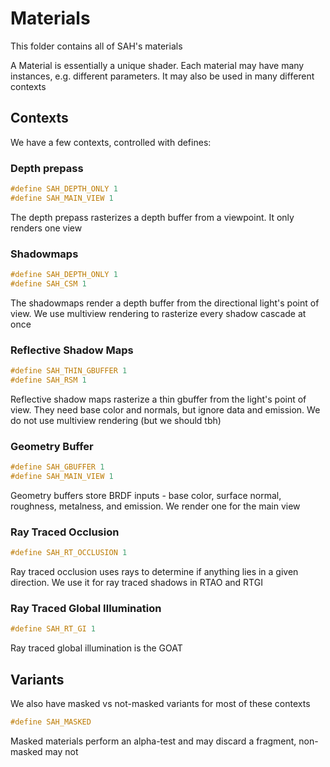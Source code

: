 # Materials

This folder contains all of SAH's materials

A Material is essentially a unique shader. Each material may have many instances, e.g. different parameters. It may also be used in many different contexts

## Contexts

We have a few contexts, controlled with defines:

### Depth prepass

```cpp
#define SAH_DEPTH_ONLY 1
#define SAH_MAIN_VIEW 1
```

The depth prepass rasterizes a depth buffer from a viewpoint. It only renders one view

### Shadowmaps

```cpp
#define SAH_DEPTH_ONLY 1
#define SAH_CSM 1
```

The shadowmaps render a depth buffer from the directional light's point of view. We use multiview rendering to rasterize every shadow cascade at once

### Reflective Shadow Maps

```cpp
#define SAH_THIN_GBUFFER 1
#define SAH_RSM 1
```

Reflective shadow maps rasterize a thin gbuffer from the light's point of view. They need base color and normals, but ignore data and emission. We do not use multiview rendering (but we should tbh)

### Geometry Buffer

```cpp
#define SAH_GBUFFER 1
#define SAH_MAIN_VIEW 1
```

Geometry buffers store BRDF inputs - base color, surface normal, roughness, metalness, and emission. We render one for the main view

### Ray Traced Occlusion

```cpp
#define SAH_RT_OCCLUSION 1
```

Ray traced occlusion uses rays to determine if anything lies in a given direction. We use it for ray traced shadows in RTAO and RTGI

### Ray Traced Global Illumination

```cpp
#define SAH_RT_GI 1
```
Ray traced global illumination is the GOAT

## Variants

We also have masked vs not-masked variants for most of these contexts

```cpp
#define SAH_MASKED
```

Masked materials perform an alpha-test and may discard a fragment, non-masked may not
